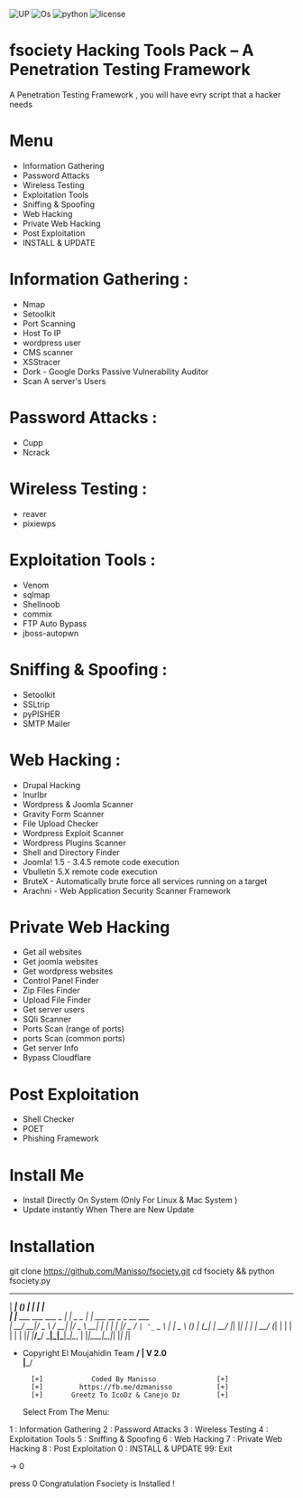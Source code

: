 ![UP](https://img.shields.io/uptimerobot/status/m778918918-3e92c097147760ee39d02d36.svg) ![Os](https://img.shields.io/badge/Platform-Linux%20%7C%20OSX%20%7C%20Windows%20%7C%20Android-orange.svg)
![python](https://img.shields.io/badge/python-2.7-brightgreen.svg) ![license](https://img.shields.io/badge/license-GPL-brightgreen.svg)

# fsociety Hacking Tools Pack – A Penetration Testing Framework
A Penetration Testing Framework , you will have evry script that a hacker needs
# Menu
+ Information Gathering
+ Password Attacks
+ Wireless Testing
+ Exploitation Tools
+ Sniffing & Spoofing
+ Web Hacking 
+ Private Web Hacking
+ Post Exploitation
+ INSTALL & UPDATE

# Information Gathering : 
+ Nmap 
+ Setoolkit
+ Port Scanning
+ Host To IP
+ wordpress user
+ CMS scanner
+ XSStracer
+ Dork - Google Dorks Passive Vulnerability Auditor 
+ Scan A server's Users 

# Password Attacks : 
+ Cupp 
+ Ncrack

# Wireless Testing : 
+ reaver 
+ pixiewps

# Exploitation Tools : 
+ Venom
+ sqlmap
+ Shellnoob
+ commix
+ FTP Auto Bypass
+ jboss-autopwn

# Sniffing & Spoofing : 
+ Setoolkit 
+ SSLtrip
+ pyPISHER
+ SMTP Mailer

# Web Hacking : 
+ Drupal Hacking 
+ Inurlbr
+ Wordpress & Joomla Scanner
+ Gravity Form Scanner
+ File Upload Checker
+ Wordpress Exploit Scanner
+ Wordpress Plugins Scanner
+ Shell and Directory Finder
+ Joomla! 1.5 - 3.4.5 remote code execution
+ Vbulletin 5.X remote code execution
+ BruteX - Automatically brute force all services running on a target
+ Arachni - Web Application Security Scanner Framework 

# Private Web Hacking
+ Get all websites
+ Get joomla websites
+ Get wordpress websites
+ Control Panel Finder
+ Zip Files Finder
+ Upload File Finder
+ Get server users
+ SQli Scanner
+ Ports Scan (range of ports)
+ ports Scan (common ports)
+ Get server Info
+ Bypass Cloudflare


# Post Exploitation
+ Shell Checker
+ POET
+ Phishing Framework

# Install Me
+ Install Directly On System (Only For Linux & Mac System )
+ Update instantly When There are New Update
 
# Installation
git clone https://github.com/Manisso/fsociety.git
cd fsociety && python fsociety.py

  ______              _      _           _______                   
 |  ____|            (_)    | |         |__   __|                 
 | |__ ___  ___   ___ _  ___| |_ _   _     | | ___  __ _ _ __ ___  
 |  __/ __|/ _ \ / __| |/ _ \ __| | | |    | |/ _ \/ _` | '_ ` _ \ 
 | |  \__ \ (_) | (__| |  __/ |_| |_| |    | |  __/ (_| | | | | | |
 |_|  |___/\___/ \___|_|\___|\__|\__, |    |_|\___|\__,_|_| |_| |_|
  * Copyright El Moujahidin Team  __/ |                        V 2.0     
                                 |___/                                           

          [+]            Coded By Manisso               [+] 
          [+]         https://fb.me/dzmanisso           [+] 
          [+]       Greetz To IcoDz & Canejo Dz         [+] 
        
    Select From The Menu:

 1 : Information Gathering
2 : Password Attacks
3 : Wireless Testing
4 : Exploitation Tools
5 : Sniffing & Spoofing
6 : Web Hacking 
7 : Private Web Hacking
8 : Post Exploitation
0 : INSTALL & UPDATE
99: Exit

    
 -> 0

 press 0 
 Congratulation Fsociety is Installed !

